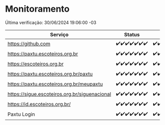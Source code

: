 # Monitoramento

Última verificação: 30/06/2024 19:06:00 -03

|Serviço|Status|Últimas 24h|
|---|---|---|
|https://github.com|<span title="2024-06-23: OK=24">✔️</span><span title="2024-06-24: OK=24">✔️</span><span title="2024-06-25: OK=24">✔️</span><span title="2024-06-26: OK=24">✔️</span><span title="2024-06-27: OK=24">✔️</span><span title="2024-06-28: OK=24">✔️</span><span title="2024-06-29: OK=22">✔️</span>|<span title="29/06/2024 19:07:00 -03 : 200">✔️</span><span title="29/06/2024 20:06:00 -03 : 200">✔️</span><span title="29/06/2024 21:37:00 -03 : 200">✔️</span><span title="29/06/2024 23:00:00 -03 : 200">✔️</span><span title="29/06/2024 23:35:00 -03 : 200">✔️</span><span title="30/06/2024 00:07:00 -03 : 200">✔️</span><span title="30/06/2024 01:08:00 -03 : 200">✔️</span><span title="30/06/2024 02:06:00 -03 : 200">✔️</span><span title="30/06/2024 03:09:00 -03 : 200">✔️</span><span title="30/06/2024 04:06:00 -03 : 200">✔️</span><span title="30/06/2024 05:08:00 -03 : 200">✔️</span><span title="30/06/2024 06:07:00 -03 : 200">✔️</span><span title="30/06/2024 07:06:00 -03 : 200">✔️</span><span title="30/06/2024 08:04:00 -03 : 200">✔️</span><span title="30/06/2024 09:12:00 -03 : 200">✔️</span><span title="30/06/2024 10:07:00 -03 : 200">✔️</span><span title="30/06/2024 11:06:00 -03 : 200">✔️</span><span title="30/06/2024 12:07:00 -03 : 200">✔️</span><span title="30/06/2024 13:08:00 -03 : 200">✔️</span><span title="30/06/2024 14:06:00 -03 : 200">✔️</span><span title="30/06/2024 15:08:00 -03 : 200">✔️</span><span title="30/06/2024 16:04:00 -03 : 200">✔️</span><span title="30/06/2024 17:07:00 -03 : 200">✔️</span><span title="30/06/2024 18:05:00 -03 : 200">✔️</span><span title="30/06/2024 19:06:00 -03 : 200">✔️</span>|
|https://paxtu.escoteiros.org.br|<span title="2024-06-23: OK=24">✔️</span><span title="2024-06-24: OK=24">✔️</span><span title="2024-06-25: OK=24">✔️</span><span title="2024-06-26: OK=24">✔️</span><span title="2024-06-27: OK=24">✔️</span><span title="2024-06-28: OK=24">✔️</span><span title="2024-06-29: OK=22">✔️</span>|<span title="29/06/2024 19:07:00 -03 : 200">✔️</span><span title="29/06/2024 20:06:00 -03 : 200">✔️</span><span title="29/06/2024 21:37:00 -03 : 200">✔️</span><span title="29/06/2024 23:00:00 -03 : 200">✔️</span><span title="29/06/2024 23:35:00 -03 : 200">✔️</span><span title="30/06/2024 00:07:00 -03 : 200">✔️</span><span title="30/06/2024 01:08:00 -03 : 200">✔️</span><span title="30/06/2024 02:06:00 -03 : 200">✔️</span><span title="30/06/2024 03:09:00 -03 : 200">✔️</span><span title="30/06/2024 04:06:00 -03 : 200">✔️</span><span title="30/06/2024 05:08:00 -03 : 200">✔️</span><span title="30/06/2024 06:07:00 -03 : 200">✔️</span><span title="30/06/2024 07:06:00 -03 : 200">✔️</span><span title="30/06/2024 08:04:00 -03 : 200">✔️</span><span title="30/06/2024 09:12:00 -03 : 200">✔️</span><span title="30/06/2024 10:07:00 -03 : 200">✔️</span><span title="30/06/2024 11:06:00 -03 : 200">✔️</span><span title="30/06/2024 12:07:00 -03 : 200">✔️</span><span title="30/06/2024 13:08:00 -03 : 200">✔️</span><span title="30/06/2024 14:06:00 -03 : 200">✔️</span><span title="30/06/2024 15:08:00 -03 : 200">✔️</span><span title="30/06/2024 16:04:00 -03 : 200">✔️</span><span title="30/06/2024 17:07:00 -03 : 200">✔️</span><span title="30/06/2024 18:05:00 -03 : 200">✔️</span><span title="30/06/2024 19:06:00 -03 : 200">✔️</span>|
|https://escoteiros.org.br|<span title="2024-06-23: OK=24">✔️</span><span title="2024-06-24: OK=24">✔️</span><span title="2024-06-25: OK=24">✔️</span><span title="2024-06-26: OK=24">✔️</span><span title="2024-06-27: OK=24">✔️</span><span title="2024-06-28: OK=24">✔️</span><span title="2024-06-29: OK=22">✔️</span>|<span title="29/06/2024 19:07:00 -03 : 200">✔️</span><span title="29/06/2024 20:06:00 -03 : 200">✔️</span><span title="29/06/2024 21:37:00 -03 : 200">✔️</span><span title="29/06/2024 23:00:00 -03 : 200">✔️</span><span title="29/06/2024 23:35:00 -03 : 200">✔️</span><span title="30/06/2024 00:07:00 -03 : 200">✔️</span><span title="30/06/2024 01:08:00 -03 : 200">✔️</span><span title="30/06/2024 02:06:00 -03 : 200">✔️</span><span title="30/06/2024 03:09:00 -03 : 200">✔️</span><span title="30/06/2024 04:06:00 -03 : 200">✔️</span><span title="30/06/2024 05:08:00 -03 : 200">✔️</span><span title="30/06/2024 06:07:00 -03 : 200">✔️</span><span title="30/06/2024 07:06:00 -03 : 200">✔️</span><span title="30/06/2024 08:04:00 -03 : 200">✔️</span><span title="30/06/2024 09:12:00 -03 : 200">✔️</span><span title="30/06/2024 10:07:00 -03 : 200">✔️</span><span title="30/06/2024 11:06:00 -03 : 200">✔️</span><span title="30/06/2024 12:07:00 -03 : 200">✔️</span><span title="30/06/2024 13:08:00 -03 : 200">✔️</span><span title="30/06/2024 14:06:00 -03 : 200">✔️</span><span title="30/06/2024 15:08:00 -03 : 200">✔️</span><span title="30/06/2024 16:04:00 -03 : 200">✔️</span><span title="30/06/2024 17:07:00 -03 : 200">✔️</span><span title="30/06/2024 18:05:00 -03 : 200">✔️</span><span title="30/06/2024 19:06:00 -03 : 200">✔️</span>|
|https://paxtu.escoteiros.org.br/paxtu|<span title="2024-06-23: OK=24">✔️</span><span title="2024-06-24: OK=24">✔️</span><span title="2024-06-25: OK=24">✔️</span><span title="2024-06-26: OK=24">✔️</span><span title="2024-06-27: OK=24">✔️</span><span title="2024-06-28: OK=24">✔️</span><span title="2024-06-29: OK=22">✔️</span>|<span title="29/06/2024 19:07:00 -03 : 200">✔️</span><span title="29/06/2024 20:06:00 -03 : 200">✔️</span><span title="29/06/2024 21:37:00 -03 : 200">✔️</span><span title="29/06/2024 23:00:00 -03 : 200">✔️</span><span title="29/06/2024 23:35:00 -03 : 200">✔️</span><span title="30/06/2024 00:07:00 -03 : 200">✔️</span><span title="30/06/2024 01:08:00 -03 : 200">✔️</span><span title="30/06/2024 02:06:00 -03 : 200">✔️</span><span title="30/06/2024 03:09:00 -03 : 200">✔️</span><span title="30/06/2024 04:06:00 -03 : 200">✔️</span><span title="30/06/2024 05:08:00 -03 : 200">✔️</span><span title="30/06/2024 06:07:00 -03 : 200">✔️</span><span title="30/06/2024 07:06:00 -03 : 200">✔️</span><span title="30/06/2024 08:04:00 -03 : 200">✔️</span><span title="30/06/2024 09:12:00 -03 : 200">✔️</span><span title="30/06/2024 10:07:00 -03 : 200">✔️</span><span title="30/06/2024 11:06:00 -03 : 200">✔️</span><span title="30/06/2024 12:07:00 -03 : 200">✔️</span><span title="30/06/2024 13:08:00 -03 : 200">✔️</span><span title="30/06/2024 14:06:00 -03 : 200">✔️</span><span title="30/06/2024 15:08:00 -03 : 200">✔️</span><span title="30/06/2024 16:04:00 -03 : 200">✔️</span><span title="30/06/2024 17:07:00 -03 : 200">✔️</span><span title="30/06/2024 18:05:00 -03 : 200">✔️</span><span title="30/06/2024 19:06:00 -03 : 200">✔️</span>|
|https://paxtu.escoteiros.org.br/meupaxtu|<span title="2024-06-23: OK=24">✔️</span><span title="2024-06-24: OK=24">✔️</span><span title="2024-06-25: OK=24">✔️</span><span title="2024-06-26: OK=24">✔️</span><span title="2024-06-27: OK=24">✔️</span><span title="2024-06-28: OK=24">✔️</span><span title="2024-06-29: OK=22">✔️</span>|<span title="29/06/2024 19:07:00 -03 : 200">✔️</span><span title="29/06/2024 20:06:00 -03 : 200">✔️</span><span title="29/06/2024 21:37:00 -03 : 200">✔️</span><span title="29/06/2024 23:00:00 -03 : 200">✔️</span><span title="29/06/2024 23:35:00 -03 : 200">✔️</span><span title="30/06/2024 00:07:00 -03 : 200">✔️</span><span title="30/06/2024 01:08:00 -03 : 200">✔️</span><span title="30/06/2024 02:06:00 -03 : 200">✔️</span><span title="30/06/2024 03:09:00 -03 : 200">✔️</span><span title="30/06/2024 04:06:00 -03 : 200">✔️</span><span title="30/06/2024 05:08:00 -03 : 200">✔️</span><span title="30/06/2024 06:07:00 -03 : 200">✔️</span><span title="30/06/2024 07:06:00 -03 : 200">✔️</span><span title="30/06/2024 08:04:00 -03 : 200">✔️</span><span title="30/06/2024 09:12:00 -03 : 200">✔️</span><span title="30/06/2024 10:07:00 -03 : 200">✔️</span><span title="30/06/2024 11:06:00 -03 : 200">✔️</span><span title="30/06/2024 12:07:00 -03 : 200">✔️</span><span title="30/06/2024 13:08:00 -03 : 200">✔️</span><span title="30/06/2024 14:06:00 -03 : 200">✔️</span><span title="30/06/2024 15:08:00 -03 : 200">✔️</span><span title="30/06/2024 16:04:00 -03 : 200">✔️</span><span title="30/06/2024 17:07:00 -03 : 200">✔️</span><span title="30/06/2024 18:05:00 -03 : 200">✔️</span><span title="30/06/2024 19:06:00 -03 : 200">✔️</span>|
|https://sigue.escoteiros.org.br/siguenacional|<span title="2024-06-23: OK=24">✔️</span><span title="2024-06-24: OK=24">✔️</span><span title="2024-06-25: OK=24">✔️</span><span title="2024-06-26: OK=24">✔️</span><span title="2024-06-27: OK=24">✔️</span><span title="2024-06-28: OK=24">✔️</span><span title="2024-06-29: OK=22">✔️</span>|<span title="29/06/2024 19:07:00 -03 : 200">✔️</span><span title="29/06/2024 20:06:00 -03 : 200">✔️</span><span title="29/06/2024 21:37:00 -03 : 200">✔️</span><span title="29/06/2024 23:00:00 -03 : 200">✔️</span><span title="29/06/2024 23:35:00 -03 : 200">✔️</span><span title="30/06/2024 00:07:00 -03 : 200">✔️</span><span title="30/06/2024 01:08:00 -03 : 200">✔️</span><span title="30/06/2024 02:06:00 -03 : 200">✔️</span><span title="30/06/2024 03:09:00 -03 : 200">✔️</span><span title="30/06/2024 04:06:00 -03 : 200">✔️</span><span title="30/06/2024 05:08:00 -03 : 200">✔️</span><span title="30/06/2024 06:07:00 -03 : 200">✔️</span><span title="30/06/2024 07:06:00 -03 : 200">✔️</span><span title="30/06/2024 08:04:00 -03 : 200">✔️</span><span title="30/06/2024 09:12:00 -03 : 200">✔️</span><span title="30/06/2024 10:07:00 -03 : 200">✔️</span><span title="30/06/2024 11:06:00 -03 : 200">✔️</span><span title="30/06/2024 12:07:00 -03 : 200">✔️</span><span title="30/06/2024 13:08:00 -03 : 200">✔️</span><span title="30/06/2024 14:06:00 -03 : 200">✔️</span><span title="30/06/2024 15:08:00 -03 : 200">✔️</span><span title="30/06/2024 16:04:00 -03 : 200">✔️</span><span title="30/06/2024 17:07:00 -03 : 200">✔️</span><span title="30/06/2024 18:05:00 -03 : 200">✔️</span><span title="30/06/2024 19:06:00 -03 : 200">✔️</span>|
|https://id.escoteiros.org.br/|<span title="2024-06-23: OK=24">✔️</span><span title="2024-06-24: OK=24">✔️</span><span title="2024-06-25: OK=24">✔️</span><span title="2024-06-26: OK=24">✔️</span><span title="2024-06-27: OK=24">✔️</span><span title="2024-06-28: OK=24">✔️</span><span title="2024-06-29: OK=22">✔️</span>|<span title="29/06/2024 19:07:00 -03 : 200">✔️</span><span title="29/06/2024 20:06:00 -03 : 200">✔️</span><span title="29/06/2024 21:37:00 -03 : 200">✔️</span><span title="29/06/2024 23:00:00 -03 : 200">✔️</span><span title="29/06/2024 23:35:00 -03 : 200">✔️</span><span title="30/06/2024 00:07:00 -03 : 200">✔️</span><span title="30/06/2024 01:08:00 -03 : 200">✔️</span><span title="30/06/2024 02:06:00 -03 : 200">✔️</span><span title="30/06/2024 03:09:00 -03 : 200">✔️</span><span title="30/06/2024 04:06:00 -03 : 200">✔️</span><span title="30/06/2024 05:08:00 -03 : 200">✔️</span><span title="30/06/2024 06:07:00 -03 : 200">✔️</span><span title="30/06/2024 07:06:00 -03 : 200">✔️</span><span title="30/06/2024 08:04:00 -03 : 200">✔️</span><span title="30/06/2024 09:12:00 -03 : 200">✔️</span><span title="30/06/2024 10:07:00 -03 : 200">✔️</span><span title="30/06/2024 11:06:00 -03 : 200">✔️</span><span title="30/06/2024 12:07:00 -03 : 200">✔️</span><span title="30/06/2024 13:08:00 -03 : 200">✔️</span><span title="30/06/2024 14:06:00 -03 : 200">✔️</span><span title="30/06/2024 15:08:00 -03 : 200">✔️</span><span title="30/06/2024 16:04:00 -03 : 200">✔️</span><span title="30/06/2024 17:07:00 -03 : 200">✔️</span><span title="30/06/2024 18:05:00 -03 : 200">✔️</span><span title="30/06/2024 19:06:00 -03 : 200">✔️</span>|
|Paxtu Login|<span title="2024-06-23: OK=24">✔️</span><span title="2024-06-24: OK=24">✔️</span><span title="2024-06-25: OK=24">✔️</span><span title="2024-06-26: OK=24">✔️</span><span title="2024-06-27: OK=24">✔️</span><span title="2024-06-28: OK=24">✔️</span><span title="2024-06-29: OK=22">✔️</span>|<span title="29/06/2024 19:07:00 -03 : 200">✔️</span><span title="29/06/2024 20:06:00 -03 : 200">✔️</span><span title="29/06/2024 21:37:00 -03 : 200">✔️</span><span title="29/06/2024 23:00:00 -03 : 200">✔️</span><span title="29/06/2024 23:35:00 -03 : 200">✔️</span><span title="30/06/2024 00:07:00 -03 : 200">✔️</span><span title="30/06/2024 01:08:00 -03 : 200">✔️</span><span title="30/06/2024 02:06:00 -03 : 200">✔️</span><span title="30/06/2024 03:09:00 -03 : 200">✔️</span><span title="30/06/2024 04:06:00 -03 : 200">✔️</span><span title="30/06/2024 05:08:00 -03 : 200">✔️</span><span title="30/06/2024 06:07:00 -03 : 200">✔️</span><span title="30/06/2024 07:06:00 -03 : 200">✔️</span><span title="30/06/2024 08:04:00 -03 : 200">✔️</span><span title="30/06/2024 09:12:00 -03 : 200">✔️</span><span title="30/06/2024 10:07:00 -03 : 200">✔️</span><span title="30/06/2024 11:06:00 -03 : 200">✔️</span><span title="30/06/2024 12:07:00 -03 : 200">✔️</span><span title="30/06/2024 13:08:00 -03 : 200">✔️</span><span title="30/06/2024 14:06:00 -03 : 200">✔️</span><span title="30/06/2024 15:08:00 -03 : 200">✔️</span><span title="30/06/2024 16:04:00 -03 : 200">✔️</span><span title="30/06/2024 17:07:00 -03 : 200">✔️</span><span title="30/06/2024 18:05:00 -03 : 200">✔️</span><span title="30/06/2024 19:06:00 -03 : 200">✔️</span>|
